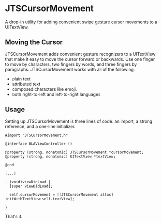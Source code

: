 JTSCursorMovement
=================

A drop-in utility for adding convenient swipe gesture cursor movements to a UITextView.

## Moving the Cursor

JTSCursorMovement adds convenient gesture recognizers to a UITextView that make it easy to move the cursor forward or backwards. Use one finger to move by characters, two fingers by words, and three fingers by paragraphs. JTSCursorMovement works with all of the following:

- plain text
- attributed text
- composed characters like emoji.
- both right-to-left and left-to-right languages

## Usage

Setting up JTSCursorMovement is three lines of code: an import, a strong reference, and a one-line initializer.

```objc
#import "JTSCursorMovement.h"

@interface BLAViewController () 

@property (strong, nonatomic) JTSCursorMovement *cursorMovement;
@property (strong, nonatomic) UITextView *textView;

@end

[...]

- (void)viewDidLoad {
  [super viewDidLoad];
  
  self.cursorMovement = [[JTSCursorMovement alloc] initWithTextView:self.textView];
  
}

```

That's it.
